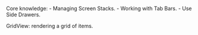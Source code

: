 Core knowledge:
    - Managing Screen Stacks.
    - Working with Tab Bars.
    - Use Side Drawers.

GridView: rendering a grid of items.